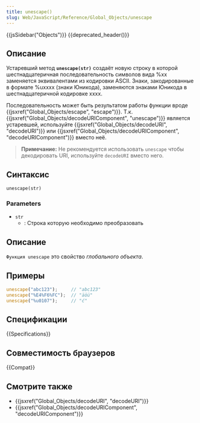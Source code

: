 ```yaml
---
title: unescape()
slug: Web/JavaScript/Reference/Global_Objects/unescape
---
```

{{jsSidebar("Objects")}} {{deprecated_header()}}

## Описание

Устаревший метод **`unescape(str)`** создаёт новую строку в которой шестнадцатеричная последовательность символов вида %xx заменяется эквивалентами из кодировки ASCII. Знаки, закодированные в формате %uxxxx (знаки Юникода), заменяются знаками Юникода в шестнадцатеричной кодировке xxxx.

Последовательность может быть результатом работы функции вроде {{jsxref("Global_Objects/escape", "escape")}}. Т.к. {{jsxref("Global_Objects/decodeURIComponent", "unescape")}} является устаревшей, используйте {{jsxref("Global_Objects/decodeURI", "decodeURI")}} или {{jsxref("Global_Objects/decodeURIComponent", "decodeURIComponent")}} вместо неё.

> **Примечание:** Не рекомендуется использовать `unescape` чтобы декодировать URI, используйте `decodeURI` вместо него.

## Синтаксис

```
unescape(str)
```

### Parameters

- `str`
  - : Строка которую необходимо преобразовать

## Описание

`Функция unescape` это свойство _глобального объекта_.

## Примеры

```js
unescape("abc123");     // "abc123"
unescape("%E4%F6%FC");  // "äöü"
unescape("%u0107");     // "ć"
```

## Спецификации

{{Specifications}}

## Совместимость браузеров

{{Compat}}

## Смотрите также

- {{jsxref("Global_Objects/decodeURI", "decodeURI")}}
- {{jsxref("Global_Objects/decodeURIComponent", "decodeURIComponent")}}
